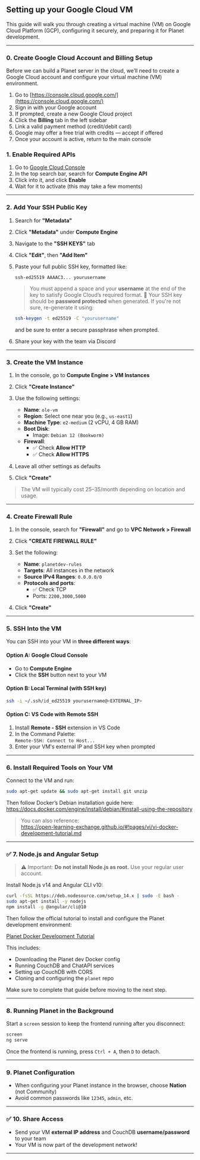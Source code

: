 ## Setting up your Google Cloud VM

This guide will walk you through creating a virtual machine (VM) on Google Cloud Platform (GCP), configuring it securely, and preparing it for Planet development.

---

### 0. Create Google Cloud Account and Billing Setup

Before we can build a Planet server in the cloud, we’ll need to create a Google Cloud account and configure your virtual machine (VM) environment.

1. Go to [https://console.cloud.google.com/](https://console.cloud.google.com/)
2. Sign in with your Google account
3. If prompted, create a new Google Cloud project
4. Click the **Billing** tab in the left sidebar
5. Link a valid payment method (credit/debit card)
6. Google may offer a free trial with credits — accept if offered
7. Once your account is active, return to the main console

### 1. Enable Required APIs

1. Go to [Google Cloud Console](https://console.cloud.google.com/)
2. In the top search bar, search for **Compute Engine API**
3. Click into it, and click **Enable**
4. Wait for it to activate (this may take a few moments)

---

### 2. Add Your SSH Public Key

1. Search for **"Metadata"**
2. Click **"Metadata"** under **Compute Engine**
3. Navigate to the **"SSH KEYS"** tab
4. Click **"Edit"**, then **"Add Item"**
5. Paste your full public SSH key, formatted like:

   ```
   ssh-ed25519 AAAAC3... yourusername
   ```

   > You must append a space and your **username** at the end of the key to satisfy Google Cloud’s required format.
   > 🔐 Your SSH key should be **password protected** when generated. If you're not sure, re-generate it using:

   ```bash
   ssh-keygen -t ed25519 -C "yourusername"
   ```

   and be sure to enter a secure passphrase when prompted.


6. Share your key with the team via Discord
---

### 3. Create the VM Instance

1. In the console, go to **Compute Engine > VM Instances**
2. Click **"Create Instance"**
3. Use the following settings:

   - **Name**: `ole-vm`
   - **Region**: Select one near you (e.g., `us-east1`)
   - **Machine Type**: `e2-medium` (2 vCPU, 4 GB RAM)
   - **Boot Disk**:
     - Image: `Debian 12 (Bookworm)`
   - **Firewall**:
     - ✅ Check **Allow HTTP**
     - ✅ Check **Allow HTTPS**

4. Leave all other settings as defaults
5. Click **"Create"**

> The VM will typically cost $25–$35/month depending on location and usage.

---

### 4. Create Firewall Rule

1. In the console, search for **"Firewall"** and go to **VPC Network > Firewall**
2. Click **"CREATE FIREWALL RULE"**
3. Set the following:

   - **Name**: `planetdev-rules`
   - **Targets**: All instances in the network
   - **Source IPv4 Ranges**: `0.0.0.0/0`
   - **Protocols and ports**:
     - ✅ Check TCP
     - Ports: `2200,3000,5000`

4. Click **"Create"**

---

### 5. SSH Into the VM

You can SSH into your VM in **three different ways**:

#### Option A: Google Cloud Console

- Go to **Compute Engine**
- Click the **SSH** button next to your VM

#### Option B: Local Terminal (with SSH key)

```bash
ssh -i ~/.ssh/id_ed25519 yourusername@<EXTERNAL_IP>
```

#### Option C: VS Code with Remote SSH

1. Install **Remote - SSH** extension in VS Code
2. In the Command Palette:  
   `Remote-SSH: Connect to Host...`
3. Enter your VM's external IP and SSH key when prompted

---

### 6. Install Required Tools on Your VM

Connect to the VM and run:

```bash
sudo apt-get update && sudo apt-get install git unzip
```

Then follow Docker’s Debian installation guide here:  
https://docs.docker.com/engine/install/debian/#install-using-the-repository

> You can also reference:  
> https://open-learning-exchange.github.io/#!pages/vi/vi-docker-development-tutorial.md

---

### ✅ 7. Node.js and Angular Setup

> ⚠️ Important: **Do not install Node.js as root.** Use your regular user account.

Install Node.js v14 and Angular CLI v10:

```bash
curl -fsSL https://deb.nodesource.com/setup_14.x | sudo -E bash -
sudo apt-get install -y nodejs
npm install -g @angular/cli@10
```

Then follow the official tutorial to install and configure the Planet development environment:

[Planet Docker Development Tutorial](https://open-learning-exchange.github.io/#!pages/vi/vi-docker-development-tutorial.md)

This includes:

- Downloading the Planet dev Docker config
- Running CouchDB and ChatAPI services
- Setting up CouchDB with CORS
- Cloning and configuring the `planet` repo

Make sure to complete that guide before moving to the next step.

---

### 8. Running Planet in the Background

Start a `screen` session to keep the frontend running after you disconnect:

```bash
screen
ng serve
```

Once the frontend is running, press `Ctrl + A`, then `D` to detach.

---

### 9. Planet Configuration

- When configuring your Planet instance in the browser, choose **Nation** (not Community)
- Avoid common passwords like `12345`, `admin`, etc.

---

### ✅ 10. Share Access

- Send your VM **external IP address** and CouchDB **username/password** to your team
- Your VM is now part of the development network!

---
